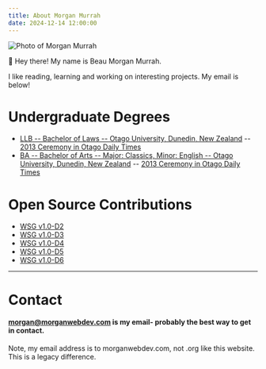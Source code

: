 ```yaml
---
title: About Morgan Murrah
date: 2024-12-14 12:00:00
---
```


![Photo of Morgan Murrah](/headshot.png)

👋 Hey there! My name is Beau Morgan Murrah. 

I like reading, learning and working on interesting projects. My email is below!

<!-- # Resume (partial)

# Technology Career

* [Toolhouse](https://toolhouse.com/), a CG Life Company, 2023-2024+
  * Digital Content Manager
 {{< rawhtml >}}
    <details>
      <summary>Details about this role</summary>
Delivered high quality responsive websites in a multi skilled role requiring breadth of web knowledge and attention to detail. Tools used include JavaScript, CSS, HTML, .YML, Puppeteer, Adobe Experience Manager. Prepared and QA'd many important updates and launches for brands in the heavily regulated medical product space.
    </details>
  {{< /rawhtml >}} -->


<!-- * [WompMobile](https://web.archive.org/web/20210302013723/http://www.wompmobile.com/) 2021-2022
  * Production Developer
 {{< rawhtml >}}
    <details>
      <summary>Details about this role</summary>
Full-time Remote Developer working on high performance mobile optimized web experiences with AMP HTML. Technologies and patterns used include: CSS (Utility classes), JavaScript (Fetch, Promises, Async), AMP framework, Progressive Web Apps, Playwright (automated end-to-end testing).
    </details>
  {{< /rawhtml >}}

* [EasyRx](https://easyrxcloud.com/), 2017-2021
  * Software Developer
  {{< rawhtml >}}
    <details>
      <summary>Details about this role</summary>
Full-time remote developer working on a team of developers and support staff. Tools used on the job include daily use of Jira, Slack and Audio/Video conferencing. Technologies applied on the job include PHP, Symfony 1.x Framework, HTML5, CSS3, JavaScript, JQuery, Subversion & Git Source Control. Gained strong practical object oriented programming experience.
    </details>
  {{< /rawhtml >}} -->

# Undergraduate Degrees
* [LLB -- Bachelor of Laws -- Otago University, Dunedin, New Zealand](https://www.otago.ac.nz/courses/qualifications/llb) -- [2013 Ceremony in Otago Daily Times](https://www.odt.co.nz/news/dunedin/university-otago-graduands-december-14-2013)
* [BA -- Bachelor of Arts -- Major: Classics, Minor: English  -- Otago University, Dunedin, New Zealand](https://www.otago.ac.nz/courses/subjects/clas) -- [2013 Ceremony in Otago Daily Times](https://www.odt.co.nz/news/dunedin/university-otago-graduation-17-august-2013-%E2%80%93-3pm-ceremony)

<!-- # Certificates & Certifications

* Lightning-Fast Web Performance Certificate of Achievement -- 2023
* General Assembly Web Development Immersive -- 2016
* Enrolled Barrister and Solicitor of the High Court of New Zealand -- 2015
* Professional Legal Studies Certificate of Completion -- 2014 -->

# Open Source Contributions

* [WSG v1.0-D2](https://github.com/w3c/sustyweb/releases/tag/v1.0-D2)
* [WSG v1.0-D3](https://github.com/w3c/sustyweb/releases/tag/v1.0-D3)
* [WSG v1.0-D4](https://github.com/w3c/sustyweb/releases/tag/v1.0-D4)
* [WSG v1.0-D5](https://github.com/w3c/sustyweb/releases/tag/v1.0-D5)
* [WSG v1.0-D6](https://github.com/w3c/sustyweb/releases/tag/v1.0-D6)

---
<!-- * [Web Technology: Web Components, a look at the Apple Pay Button example](/posts/web-components-presentation-2024/)
  * Presentation given to Bellingham Codes in 2024 -->
<!-- * [MDN Web Docs glossary contribution](https://github.com/mdn/content/pull/24346#issuecomment-1493051463) -->
<!-- * [WebPageTest documentation fix](https://github.com/WPO-Foundation/webpagetest-docs/pull/81) -->
<!-- * [OpenLaw New Zealand -- JavaScript coding volunteer 2020](https://www.openlaw.nz/) -->
<!-- * [Award winning hackathon team: GovHack 2015](https://www.odt.co.nz/news/dunedin/dunedin-website-team-wins-nationwide-competition) -->

<!-- # Conferences 

* Linuxfest Northwest -- Attended -- Bellingham, WA 2019
* WeRise Tech -- Volunteer -- Atlanta, GA 2017
* PHP\[tek\] -- Volunteer -- Atlanta, GA 2017
* Connect.Tech -- Volunteer -- Atlanta, GA 2016
* Kiwicon Information Security Conference -- Attended -- Wellington, New Zealand 2013 -->

<!-- # Cofounder

* [Law For Change -- co-founding member/participant of registered charity -- Dunedin, New Zealand 2012-2013](https://www.lawforchange.co.nz/)
  * Attended a founding Hui at the Marae at Auckland Airport. I helped fund raise money for projects. I also contributed time to Parliamentary Select Committee submissions. Happy to report the charity is vibrant and active in 2024   -->

<!-- # Workplace Awards

* Workplace culture award for inventiveness - [Toolhouse](https://toolhouse.com) company gala 2023 -->

# Contact

#### [morgan@morganwebdev.com](mailto:morgan@morganwebdev.com) is my email- probably the best way to get in contact. 

Note, my email address is to morganwebdev.com, not .org like this website. This is a legacy difference. 
